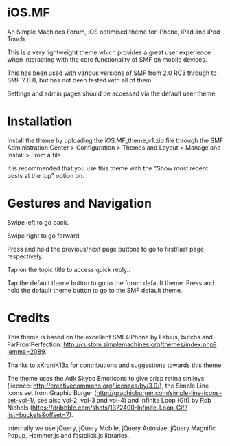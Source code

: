 iOS.MF
==============

An Simple Machines Forum, iOS optimised theme for iPhone, iPad and iPod Touch.

This is a very lightweight theme which provides a great user experience when interacting with the core functionality of SMF on mobile devices.

This has been used with various versions of SMF from 2.0 RC3 through to SMF 2.0.8, but has not been tested with all of them.

Settings and admin pages should be accessed via the default user theme.

Installation
==============

Install the theme by uploading the iOS.MF_theme_v1.zip file through the SMF Administration Center > Configuration > Themes and Layout > Manage and Install > From a file.

It is recommended that you use this theme with the "Show most recent posts at the top" option on.

Gestures and Navigation
==============

Swipe left to go back.

Swipe right to go forward.

Press and hold the previous/next page buttons to go to first/last page respectively.

Tap on the topic title to access quick reply..

Tap the default theme button to go to the forum default theme. Press and hold the default theme button to go to the SMF default theme.

Credits
==============

This theme is based on the excellent SMF4iPhone by Fabius, butchs and FarFromPerfection: http://custom.simplemachines.org/themes/index.php?lemma=2089.

Thanks to xKroniK13x for contributions and suggestions towards this theme.

The theme uses the Adk Skype Emoticons to give crisp retina smileys (licence: http://creativecommons.org/licenses/by/3.0/), the Simple Line Icons set from Graphic Burger (http://graphicburger.com/simple-line-icons-set-vol-1/, see also vol-2, vol-3 and vol-4) and Infinite Loop (Gif) by Rob Nichols (https://dribbble.com/shots/1372400-Infinite-Loop-Gif?list=buckets&offset=7).

Internally we use jQuery, jQuery Mobile, jQuery Autosize, jQuery Magnific Popup, Hammer.js and fastclick.js libraries.
